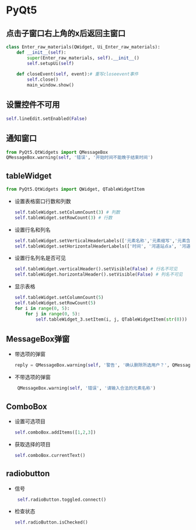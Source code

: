 # PyQt5

## 点击子窗口右上角的x后返回主窗口

```python
class Enter_raw_materials(QWidget, Ui_Enter_raw_materials):
    def __init__(self):
        super(Enter_raw_materials, self).__init__()
        self.setupUi(self)
    
    def closeEvent(self, event):# 重写closeevent事件
        self.close()
        main_window.show()
```

## 设置控件不可用

```python
self.lineEdit.setEnabled(False)
```

## 通知窗口

```python
from PyQt5.QtWidgets import QMessageBox
QMessageBox.warning(self, '错误', '开始时间不能晚于结束时间')
```

## tableWidget

```python
from PyQt5.QtWidgets import QWidget, QTableWidgetItem
```

- 设置表格窗口行数和列数

  ```python
  self.tableWidget.setColumnCount(3) # 列数
  self.tableWidget.setRowCount(3) # 行数
  ```

- 设置行名和列名

  ```python
  self.tableWidget.setVerticalHeaderLabels(['元素名称','元素缩写','元素含量']) # 行名
  self.tableWidget.setHorizontalHeaderLabels(['时间', '河道站点a', '河道站点b', '水库a', '水库b', '雨量站点a']) # 列名
  ```

- 设置行名列名是否可见

  ```python
  self.tableWidget.verticalHeader().setVisible(False) # 行名不可见
  self.tableWidget.horizontalHeader().setVisible(False) # 列名不可见
  ```

- 显示表格

  ```python
  self.tableWidget.setColumnCount(5)
  self.tableWidget.setRowCount(5)
  for i in range(0, 5):
      for j in range(0, 5):
          self.tableWidget_3.setItem(i, j, QTableWidgetItem(str(0)))
  ```

## MessageBox弹窗

- 带选项的弹窗

  ```python
  reply = QMessageBox.warning(self, '警告', '确认删除所选用户？', QMessageBox.Yes | QMessageBox.No, QMessageBox.No)
  ```

- 不带选项的弹窗

  ```python
   QMessageBox.warning(self, '错误', '请输入合法的元素名称')
  ```

## ComboBox

- 设置可选项目

  ```python
  self.comboBox.addItems([1,2,3])
  ```

- 获取选择的项目

  ```python
  self.comboBox.currentText()
  ```

## radiobutton

- 信号

  ```python
   self.radioButton.toggled.connect()
  ```

- 检查状态

  ```python
  self.radioButton.isChecked()
  ```

  

